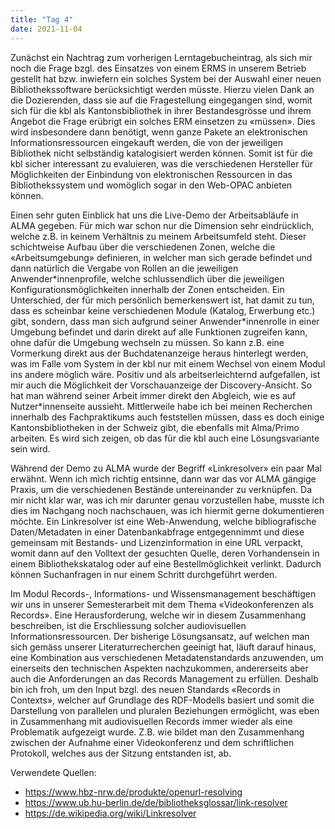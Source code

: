 ```yaml
---
title: "Tag 4"
date: 2021-11-04
---
```


Zunächst ein Nachtrag zum vorherigen Lerntagebucheintrag, als sich mir noch die Frage bzgl. des Einsatzes von einem ERMS in unserem Betrieb gestellt hat bzw. inwiefern ein solches System bei der Auswahl einer neuen Bibliothekssoftware berücksichtigt werden müsste. Hierzu vielen Dank an die Dozierenden, dass sie auf die Fragestellung eingegangen sind, womit sich für die kbl als Kantonsbibliothek in ihrer Bestandesgrösse und ihrem Angebot die Frage erübrigt ein solches ERM einsetzen zu «müssen». Dies wird insbesondere dann benötigt, wenn ganze Pakete an elektronischen Informationsressourcen eingekauft werden, die von der jeweiligen Bibliothek nicht selbständig katalogisiert werden können. Somit ist für die kbl sicher interessant zu evaluieren, was die verschiedenen Hersteller für Möglichkeiten der Einbindung von elektronischen Ressourcen in das Bibliothekssystem und womöglich sogar in den Web-OPAC anbieten können.

Einen sehr guten Einblick hat uns die Live-Demo der Arbeitsabläufe in ALMA gegeben. Für mich war schon nur die Dimension sehr eindrücklich, welche z.B. in keinem Verhältnis zu meinem Arbeitsumfeld steht. Dieser schichtweise Aufbau über die verschiedenen Zonen, welche die «Arbeitsumgebung» definieren, in welcher man sich gerade befindet und dann natürlich die Vergabe von Rollen an die jeweiligen Anwender\*innenprofile, welche schlussendlich über die jeweiligen Konfigurationsmöglichkeiten innerhalb der Zonen entscheiden. Ein Unterschied, der für mich persönlich bemerkenswert ist, hat damit zu tun, dass es scheinbar keine verschiedenen Module (Katalog, Erwerbung etc.) gibt, sondern, dass man sich aufgrund seiner Anwender\*innenrolle in einer Umgebung befindet und darin direkt auf alle Funktionen zugreifen kann, ohne dafür die Umgebung wechseln zu müssen. So kann z.B. eine Vormerkung direkt aus der Buchdatenanzeige heraus hinterlegt werden, was im Falle vom System in der kbl nur mit einem Wechsel von einem Modul ins andere möglich wäre. Positiv und als arbeitserleichternd aufgefallen, ist mir auch die Möglichkeit der Vorschauanzeige der Discovery-Ansicht. So hat man während seiner Arbeit immer direkt den Abgleich, wie es auf Nutzer\*innenseite aussieht.
Mittlerweile habe ich bei meinen Recherchen innerhalb des Fachpraktikums auch feststellen müssen, dass es doch einige Kantonsbibliotheken in der Schweiz gibt, die ebenfalls mit Alma/Primo arbeiten. Es wird sich zeigen, ob das für die kbl auch eine Lösungsvariante sein wird.

Während der Demo zu ALMA wurde der Begriff «Linkresolver» ein paar Mal erwähnt. Wenn ich mich richtig entsinne, dann war das vor ALMA gängige Praxis, um die verschiedenen Bestände untereinander zu verknüpfen. Da mir nicht klar war, was ich mir darunter genau vorzustellen habe, musste ich dies im Nachgang noch nachschauen, was ich hiermit gerne dokumentieren möchte. Ein Linkresolver ist eine Web-Anwendung, welche bibliografische Daten/Metadaten in einer Datenbankabfrage entgegennimmt und diese gemeinsam mit Bestands- und Lizenzinformation in eine URL verpackt, womit dann auf den Volltext der gesuchten Quelle, deren Vorhandensein in einem Bibliothekskatalog oder auf eine Bestellmöglichkeit verlinkt. Dadurch können Suchanfragen in nur einem Schritt durchgeführt werden.

Im Modul Records-, Informations- und Wissensmanagement beschäftigen wir uns in unserer Semesterarbeit mit dem Thema «Videokonferenzen als Records». Eine Herausforderung, welche wir in diesem Zusammenhang beschreiben, ist die Erschliessung solcher audiovisuellen Informationsressourcen. Der bisherige Lösungsansatz, auf welchen man sich gemäss unserer Literaturrecherchen geeinigt hat, läuft darauf hinaus, eine Kombination aus verschiedenen Metadatenstandards anzuwenden, um einerseits den technischen Aspekten nachzukommen, andererseits aber auch die Anforderungen an das Records Management zu erfüllen. Deshalb bin ich froh, um den Input bzgl. des neuen Standards «Records in Contexts», welcher auf Grundlage des RDF-Modells basiert und somit die Darstellung von parallelen und pluralen Beziehungen ermöglicht, was eben in Zusammenhang mit audiovisuellen Records immer wieder als eine Problematik aufgezeigt wurde. Z.B. wie bildet man den Zusammenhang zwischen der Aufnahme einer Videokonferenz und dem schriftlichen Protokoll, welches aus der Sitzung entstanden ist, ab.

Verwendete Quellen:
+ <https://www.hbz-nrw.de/produkte/openurl-resolving>
+ <https://www.ub.hu-berlin.de/de/bibliotheksglossar/link-resolver> 
+ <https://de.wikipedia.org/wiki/Linkresolver>
